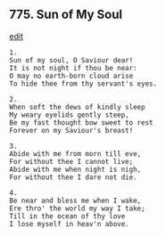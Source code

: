 
## 775.  Sun of My Soul
[edit](https://docs.google.com/document/d/1ARq8srcw%2DEywX5_0FbGvwLgaBottaQP9/edit?mode=html)



    1.
    Sun of my soul, O Saviour dear!
    It is not night if thou be near:
    O may no earth-born cloud arise
    To hide thee from thy servant's eyes.

    2.
    When soft the dews of kindly sleep
    My weary eyelids gently steep,
    Be my fast thought bow sweet to rest
    Forever on my Saviour's breast!

    3.
    Abide with me from morn till eve,
    For without thee I cannot live;
    Abide with me when night is nigh,
    For without thee I dare not die.

    4.
    Be near and bless me when I wake,
    Ere thro' the world my way I take;
    Till in the ocean of thy love
    I lose myself in heav'n above.
